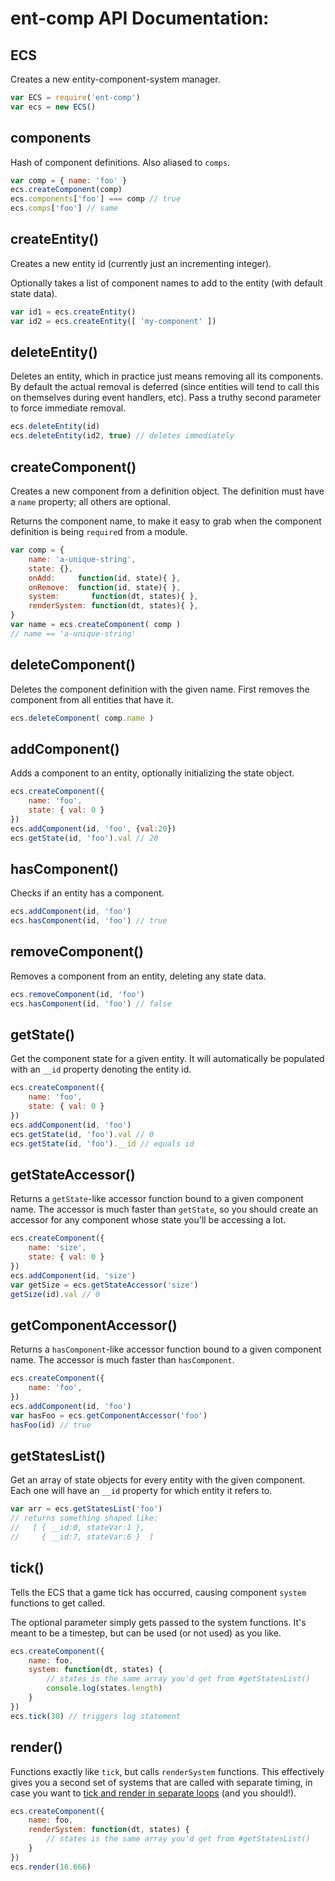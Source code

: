 

<!-- Start ecs.js -->

# ent-comp API Documentation:

## ECS 
Creates a new entity-component-system manager.

```js
var ECS = require('ent-comp')
var ecs = new ECS()
```

## components

Hash of component definitions. Also aliased to `comps`.

```js
var comp = { name: 'foo' }
ecs.createComponent(comp)
ecs.components['foo'] === comp // true
ecs.comps['foo'] // same
```

## createEntity()

Creates a new entity id (currently just an incrementing integer).

Optionally takes a list of component names to add to the entity (with default state data).

```js
var id1 = ecs.createEntity()
var id2 = ecs.createEntity([ 'my-component' ])
```

## deleteEntity()

Deletes an entity, which in practice just means removing all its components.
By default the actual removal is deferred (since entities will tend to call this 
on themselves during event handlers, etc).
Pass a truthy second parameter to force immediate removal.

```js
ecs.deleteEntity(id)
ecs.deleteEntity(id2, true) // deletes immediately
```

## createComponent()

Creates a new component from a definition object. 
The definition must have a `name` property; all others are optional.

Returns the component name, to make it easy to grab when the component definition is 
being `require`d from a module.

```js
var comp = {
	name: 'a-unique-string',
	state: {},
	onAdd:     function(id, state){ },
	onRemove:  function(id, state){ },
	system:       function(dt, states){ },
	renderSystem: function(dt, states){ },
}
var name = ecs.createComponent( comp )
// name == 'a-unique-string'
```

## deleteComponent()

Deletes the component definition with the given name. 
First removes the component from all entities that have it.

```js
ecs.deleteComponent( comp.name )
```

## addComponent()

Adds a component to an entity, optionally initializing the state object.

```js
ecs.createComponent({
	name: 'foo',
	state: { val: 0 }
})
ecs.addComponent(id, 'foo', {val:20})
ecs.getState(id, 'foo').val // 20
```

## hasComponent()

Checks if an entity has a component.

```js
ecs.addComponent(id, 'foo')
ecs.hasComponent(id, 'foo') // true
```

## removeComponent()

Removes a component from an entity, deleting any state data.

```js
ecs.removeComponent(id, 'foo')
ecs.hasComponent(id, 'foo') // false
```

## getState()

Get the component state for a given entity.
It will automatically be populated with an `__id` property denoting the entity id.

```js
ecs.createComponent({
	name: 'foo',
	state: { val: 0 }
})
ecs.addComponent(id, 'foo')
ecs.getState(id, 'foo').val // 0
ecs.getState(id, 'foo').__id // equals id
```

## getStateAccessor()

Returns a `getState`-like accessor function bound to a given component name. 
The accessor is much faster than `getState`, so you should create an accessor 
for any component whose state you'll be accessing a lot.

```js
ecs.createComponent({
	name: 'size',
	state: { val: 0 }
})
ecs.addComponent(id, 'size')
var getSize = ecs.getStateAccessor('size')
getSize(id).val // 0
```

## getComponentAccessor()

Returns a `hasComponent`-like accessor function bound to a given component name. 
The accessor is much faster than `hasComponent`.

```js
ecs.createComponent({
	name: 'foo',
})
ecs.addComponent(id, 'foo')
var hasFoo = ecs.getComponentAccessor('foo')
hasFoo(id) // true
```

## getStatesList()

Get an array of state objects for every entity with the given component. 
Each one will have an `__id` property for which entity it refers to.

```js
var arr = ecs.getStatesList('foo')
// returns something shaped like:
//   [ { __id:0, stateVar:1 },
//     { __id:7, stateVar:6 }  ]
```

## tick()

Tells the ECS that a game tick has occurred, causing component `system` functions to get called.

The optional parameter simply gets passed to the system functions. It's meant to be a 
timestep, but can be used (or not used) as you like.    

```js
ecs.createComponent({
	name: foo,
	system: function(dt, states) {
		// states is the same array you'd get from #getStatesList()
		console.log(states.length)
	}
})
ecs.tick(30) // triggers log statement
```

## render()

Functions exactly like `tick`, but calls `renderSystem` functions.
This effectively gives you a second set of systems that are 
called with separate timing, in case you want to 
[tick and render in separate loops](http://gafferongames.com/game-physics/fix-your-timestep/)
(and you should!).

```js
ecs.createComponent({
	name: foo,
	renderSystem: function(dt, states) {
		// states is the same array you'd get from #getStatesList()
	}
})
ecs.render(16.666)
```

<!-- End ecs.js -->

